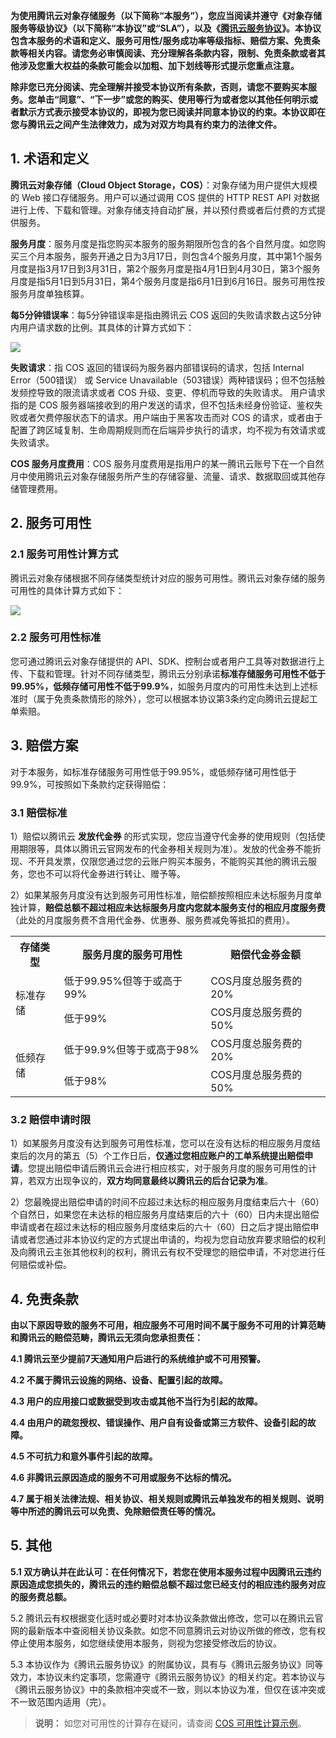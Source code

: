 **为使用腾讯云对象存储服务（以下简称“本服务”），您应当阅读并遵守《对象存储服务等级协议》（以下简称“本协议”或“SLA”），以及《[腾讯云服务协议](https://intl.cloud.tencent.com/document/product/301/9248)》。本协议包含本服务的术语和定义、服务可用性/服务成功率等级指标、赔偿方案、免责条款等相关内容。请您务必审慎阅读、充分理解各条款内容，限制、免责条款或者其他涉及您重大权益的条款可能会以加粗、加下划线等形式提示您重点注意。**

**除非您已充分阅读、完全理解并接受本协议所有条款，否则，请您不要购买本服务。您单击“同意”、“下一步”或您的购买、使用等行为或者您以其他任何明示或者默示方式表示接受本协议的，即视为您已阅读并同意本协议的约束。本协议即在您与腾讯云之间产生法律效力，成为对双方均具有约束力的法律文件。**

 

## 1. 术语和定义

**腾讯云对象存储（Cloud Object Storage，COS）**：对象存储为用户提供大规模的 Web 接口存储服务。用户可以通过调用 COS 提供的 HTTP REST API 对数据进行上传、下载和管理。对象存储支持自动扩展，并以预付费或者后付费的方式提供服务。

**服务月度**：服务月度是指您购买本服务的服务期限所包含的各个自然月度。如您购买三个月本服务，服务开通之日为3月17日，则包含4个服务月度，其中第1个服务月度是指3月17日到3月31日，第2个服务月度是指4月1日到4月30日，第3个服务月度是指5月1日到5月31日，第4个服务月度是指6月1日到6月16日。服务可用性按服务月度单独核算。

**每5分钟错误率**：每5分钟错误率是指由腾讯云 COS 返回的失败请求数占这5分钟内用户请求数的比例。其具体的计算方式如下：

![](https://main.qcloudimg.com/raw/42f582c5817e555d50812739a666ad6b.png)

**失败请求**：指 COS 返回的错误码为服务器内部错误码的请求，包括 Internal Error（500错误） 或 Service Unavailable（503错误）两种错误码；但不包括触发频控导致的限流请求或者 COS 升级、变更、停机而导致的失败请求。 用户请求指的是 COS 服务器端接收到的用户发送的请求，但不包括未经身份验证、鉴权失败或者欠费停服状态下的请求。用户端由于黑客攻击而对 COS 的请求，或者由于配置了跨区域复制、生命周期规则而在后端异步执行的请求，均不视为有效请求或失败请求。

**COS 服务月度费用**：COS 服务月度费用是指用户的某一腾讯云账号下在一个自然月中使用腾讯云对象存储服务所产生的存储容量、流量、请求、数据取回或其他存储管理费用。

## 2. 服务可用性

### 2.1 服务可用性计算方式

腾讯云对象存储根据不同存储类型统计对应的服务可用性。腾讯云对象存储的服务可用性的具体计算方式如下：

![](https://main.qcloudimg.com/raw/151d8a4f9e46e3ab287b9b3a9e228c36.png)

### 2.2 服务可用性标准

您可通过腾讯云对象存储提供的 API、SDK、控制台或者用户工具等对数据进行上传、下载和管理。针对不同存储类型，腾讯云分别承诺**标准存储服务可用性不低于99.95%，低频存储可用性不低于99.9%**，如服务月度内的可用性未达到上述标准时（属于免责条款情形的除外），您可以根据本协议第3条约定向腾讯云提起工单索赔。

## 3. 赔偿方案

对于本服务，如标准存储服务可用性低于99.95%，或低频存储可用性低于99.9%，可按照如下条款约定获得赔偿：

### 3.1 赔偿标准

1）赔偿以腾讯云 **发放代金券** 的形式实现，您应当遵守代金券的使用规则（包括使用期限等，具体以腾讯云官网发布的代金券相关规则为准）。发放的代金券不能折现、不开具发票，仅限您通过您的云账户购买本服务，不能购买其他的腾讯云服务，您也不可以将代金券进行转让、赠予等。

2）如果某服务月度没有达到服务可用性标准，赔偿额按照相应未达标服务月度单独计算，**赔偿总额不超过相应未达标服务月度内您就本服务支付的相应月度服务费**（此处的月度服务费不含用代金券、优惠券、服务费减免等抵扣的费用）。

<table>
   <tr>
      <th>存储类型</th>
      <th>服务月度的服务可用性</th>
      <th>赔偿代金券金额</th>
   </tr>
   <tr>
      <td rowspan=2>标准存储</td>
      <td>低于99.95%但等于或高于99%</td>
      <td>COS月度总服务费的20%</td>
   </tr>
   <tr>
      <td>低于99%</td>
      <td>COS月度总服务费的50%</td>
   </tr>
   <tr>
      <td rowspan=2>低频存储</td>
      <td>低于99.9%但等于或高于98%</td>
      <td>COS月度总服务费的20%</td>
   </tr>
   <tr>
      <td>低于98%</td>
      <td>COS月度总服务费的50%</td>
   </tr>
</table>

### 3.2  赔偿申请时限

1）如某服务月度没有达到服务可用性标准，您可以在没有达标的相应服务月度结束后的次月的第五（5）个工作日后，**仅通过您相应账户的工单系统提出赔偿申请**。您提出赔偿申请后腾讯云会进行相应核实，对于服务月度的服务可用性的计算，若双方出现争议的，**双方均同意最终以腾讯云的后台记录为准**。

2）您最晚提出赔偿申请的时间不应超过未达标的相应服务月度结束后六十（60）个自然日，如果您在未达标的相应服务月度结束后的六十（60）日内未提出赔偿申请或者在超过未达标的相应服务月度结束后的六十（60）日之后才提出赔偿申请或者您通过非本协议约定的方式提出申请的，均视为您自动放弃要求赔偿的权利及向腾讯云主张其他权利的权利，腾讯云有权不受理您的赔偿申请，不对您进行任何赔偿或补偿。

## 4. 免责条款

**由以下原因导致的服务不可用，相应服务不可用时间不属于服务不可用的计算范畴和腾讯云的赔偿范畴，腾讯云无须向您承担责任：**

**4.1 腾讯云至少提前7天通知用户后进行的系统维护或不可用预警。**

**4.2 不属于腾讯云设施的网络、设备、配置引起的故障。**

**4.3 用户的应用接口或数据受到攻击或其他不当行为引起的故障。**

**4.4 由用户的疏忽授权、错误操作、用户自有设备或第三方软件、设备引起的故障。**

**4.5 不可抗力和意外事件引起的故障。**

**4.6 非腾讯云原因造成的服务不可用或服务不达标的情况。**

**4.7 属于相关法律法规、相关协议、相关规则或腾讯云单独发布的相关规则、说明等中所述的腾讯云可以免责、免除赔偿责任等的情况。**

## 5. 其他
**5.1 双方确认并在此认可：在任何情况下，若您在使用本服务过程中因腾讯云违约原因造成您损失的，腾讯云的违约赔偿总额不超过您已经支付的相应违约服务对应的服务费总额。**

5.2 腾讯云有权根据变化适时或必要时对本协议条款做出修改，您可以在腾讯云官网的最新版本中查阅相关协议条款。如您不同意腾讯云对协议所做的修改，您有权停止使用本服务，如您继续使用本服务，则视为您接受修改后的协议。

5.3 本协议作为《腾讯云服务协议》的附属协议，具有与《腾讯云服务协议》同等效力，本协议未约定事项，您需遵守《腾讯云服务协议》的相关约定。若本协议与《腾讯云服务协议》中的条款相冲突或不一致，则以本协议为准，但仅在该冲突或不一致范围内适用（完）。



> **说明：**
> 如您对可用性的计算存在疑问，请查阅 [COS 可用性计算示例](https://intl.cloud.tencent.com/document/product/436/6282#how-do-i-calculate-the-availability-of-cos.3F)。



